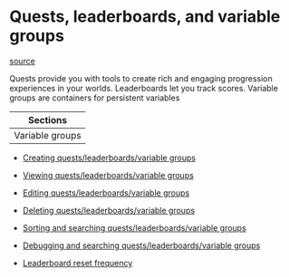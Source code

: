 # Quests, leaderboards, and variable groups

[source](https://developers.meta.com/horizon-worlds/learn/documentation/desktop-editor/quests-leaderboards-and-variable-groups/quests-leaderboards-and-variable-groups)

Quests provide you with tools to create rich and engaging progression experiences in your worlds. Leaderboards let you track scores. Variable groups are containers for persistent variables

| Sections |
| --- |
| Variable groups | **Articles** *   [Quests overview](/horizon-worlds/learn/documentation/desktop-editor/quests-leaderboards-and-variable-groups/quests-overview)

*   [Creating quests/leaderboards/variable groups](/horizon-worlds/learn/documentation/desktop-editor/quests-leaderboards-and-variable-groups/creating-quests-leaderboard-variable-groups)

*   [Viewing quests/leaderboards/variable groups](/horizon-worlds/learn/documentation/desktop-editor/quests-leaderboards-and-variable-groups/viewing-quests-leaderboard-variable-groups)

*   [Editing quests/leaderboards/variable groups](/horizon-worlds/learn/documentation/desktop-editor/quests-leaderboards-and-variable-groups/editing-quests-leaderboard-variable-groups)

*   [Deleting quests/leaderboards/variable groups](/horizon-worlds/learn/documentation/desktop-editor/quests-leaderboards-and-variable-groups/deleting-quests-leaderboard-variable-groups)

*   [Sorting and searching quests/leaderboards/variable groups](/horizon-worlds/learn/documentation/desktop-editor/quests-leaderboards-and-variable-groups/sorting-and-searching-quests-leaderboard-variable-groups)

*   [Debugging and searching quests/leaderboards/variable groups](/horizon-worlds/learn/documentation/desktop-editor/quests-leaderboards-and-variable-groups/debugging-quests-leaderboards-variable-groups)

*   [Leaderboard reset frequency](/horizon-worlds/learn/documentation/desktop-editor/quests-leaderboards-and-variable-groups/leaderboard-reset-frequency)

 

 

 

 

 

 

 

 

 

 

 

 

 

 

 

 

 

 

 

 

 

 

 

 

 

 

 

 

 

 

 

 

 

 

 

 

 

 

 

 

 

 

 

 

 

 